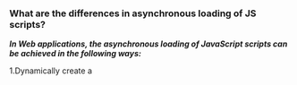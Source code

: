 ### What are the differences in asynchronous loading of JS scripts?

***In Web applications, the asynchronous loading of JavaScript scripts can be achieved in the following ways:***

1.Dynamically create a <script> tag and set its src attribute to the URL of the script to be loaded. You can use the onload or onreadystatechange event to check if the script has finished loading.

```JavaScript
const script = document.createElement('script');
script.src = 'path/to/script.js';
script.onload = function() {
 // 脚本加载完成后执行的回调函数
};
document.body.appendChild(script);
```

2.Use the XMLHttpRequest object or the Fetch API to send an asynchronous request. After a successful request, parse the response text into JavaScript code, and then use the eval() function or Function() constructor to execute the script.

```JavaScript
const xhr = new XMLHttpRequest();
xhr.open('GET', 'path/to/script.js');
xhr.onload = function() {
 const script = document.createElement('script');
 script.textContent = xhr.responseText;
 document.head.appendChild(script);
};
xhr.send();
```

***These two methods can be used to implement the asynchronous loading of JavaScript scripts. Compared to synchronous loading, asynchronous loading has the following differences:***

1.Asynchronous loading can improve the loading speed and response performance of the page, and avoid the situation that the page is stuck due to JavaScript blocking.

2.Asynchronous loading avoids the blocking caused by loading scripts and allows other resources of the page to load and render faster.

3.Asynchronous loading allows you to flexibly control the loading sequence and the execution time of scripts, and dynamically load and unload scripts based on page requirements, thus improving page maintainability and expansibility.